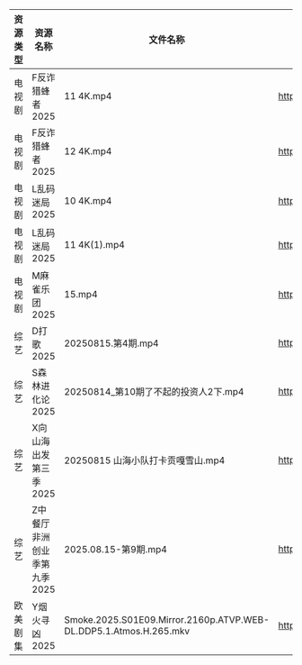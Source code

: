 | 资源类型 | 资源名称             | 文件名称                                                              | 分享链接                                 | 更新时间                |
| ---- | ---------------- | ----------------------------------------------------------------- | ------------------------------------ | ------------------- |
| 电视剧  | F反诈猎蜂者2025       | 11 4K.mp4                                                         | https://www.alipan.com/s/y2n2PsHN76n | 2025-08-16 10:00:58 |
| 电视剧  | F反诈猎蜂者2025       | 12 4K.mp4                                                         | https://www.alipan.com/s/y2n2PsHN76n | 2025-08-16 10:00:56 |
| 电视剧  | L乱码迷局2025        | 10 4K.mp4                                                         | https://www.alipan.com/s/CJ4yqcSAku1 | 2025-08-16 10:01:18 |
| 电视剧  | L乱码迷局2025        | 11 4K(1).mp4                                                      | https://www.alipan.com/s/CJ4yqcSAku1 | 2025-08-16 10:01:18 |
| 电视剧  | M麻雀乐团2025        | 15.mp4                                                            | https://pan.quark.cn/s/6f7fe24c7e8f  | 2025-08-16 01:26:56 |
| 综艺   | D打歌2025          | 20250815.第4期.mp4                                                  | https://pan.quark.cn/s/bd23329f1a1a  | 2025-08-16 10:40:24 |
| 综艺   | S森林进化论2025       | 20250814_第10期了不起的投资人2下.mp4                                        | https://www.alipan.com/s/aan2jEB4eLz | 2025-08-16 10:02:41 |
| 综艺   | X向山海出发第三季2025    | 20250815 山海小队打卡贡嘎雪山.mp4                                           | https://pan.quark.cn/s/71ffe87a45c8  | 2025-08-16 01:44:38 |
| 综艺   | Z中餐厅非洲创业季第九季2025 | 2025.08.15-第9期.mp4                                                | https://pan.quark.cn/s/b593f5a4180b  | 2025-08-16 01:45:35 |
| 欧美剧集 | Y烟火寻凶2025        | Smoke.2025.S01E09.Mirror.2160p.ATVP.WEB-DL.DDP5.1.Atmos.H.265.mkv | https://pan.quark.cn/s/96d5d0ce3ae2  | 2025-08-16 01:37:42 |

